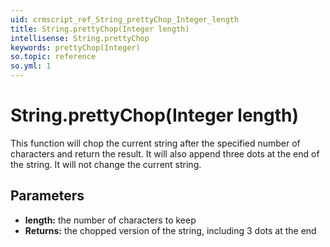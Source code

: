 ```yaml
---
uid: crmscript_ref_String_prettyChop_Integer_length
title: String.prettyChop(Integer length)
intellisense: String.prettyChop
keywords: prettyChop(Integer)
so.topic: reference
so.yml: 1
---
```


# String.prettyChop(Integer length)

This function will chop the current string after the specified number of characters and return the result. It will also append three dots at the end of the string. It will not change the current string.

## Parameters

* **length:** the number of characters to keep
* **Returns:** the chopped version of the string, including 3 dots at the end
